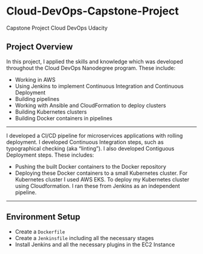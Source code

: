 # Cloud-DevOps-Capstone-Project
Capstone Project Cloud DevOps Udacity

<h2>Project Overview</h2>

<p> In this project, I applied the skills and knowledge which was developed throughout the Cloud DevOps Nanodegree program. These include:</p>

<ul>
	<li>Working in AWS</li>
	<li>Using Jenkins to implement Continuous Integration and Continuous Deployment</li>
	<li>Building pipelines</li>
	<li>Working with Ansible and CloudFormation to deploy clusters</li>
	<li>Building Kubernetes clusters</li>
	<li>Building Docker containers in pipelines</li>
</ul>

***

<p>I developed a CI/CD pipeline for microservices applications with rolling deployment. I developed Continuous Integration steps, such as typographical checking (aka “linting”). I also developed Contiguous Deployment steps. These includes:</p>

<ul>
	<li>Pushing the built Docker containers to the Docker repository</li>
	<li>Deploying these Docker containers to a small Kubernetes cluster. For Kubernetes cluster I used AWS EKS. To deploy my Kubernetes cluster using Cloudformation. I ran these from Jenkins as an independent pipeline.</li>
</ul>

***

<h2>Environment Setup</h2>

<ul>
  <li>Create a <code>Dockerfile</code></li>
  <li>Create a <code>Jenkinsfile</code> including all the necessary stages</li>
  <li>Install Jenkins and all the necessary plugins in the EC2 Instance</li>
</ul>

